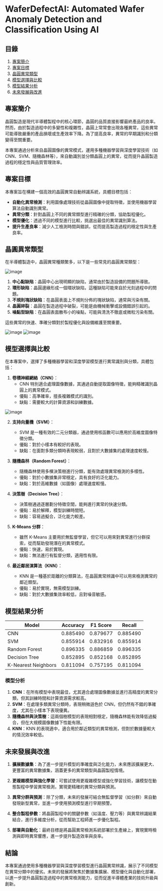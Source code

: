 # WaferDefectAI: Automated Wafer Anomaly Detection and Classification Using AI

## 目錄

1. [專案簡介](#專案簡介)
2. [專案目標](#專案目標)
3. [晶圓異常類型](#晶圓異常類型)
4. [模型選擇與比較](#模型選擇與比較)
5. [模型結果分析](#模型結果分析)
6. [未來發展與改進](#未來發展與改進)

## 專案簡介

晶圓製造是現代半導體製程中的核心環節，晶圓的品質直接影響最終產品的良率。然而，由於製造過程中的多變性和複雜性，晶圓上常常會出現各種異常，這些異常可能導致嚴重的產品損壞或生產效率下降。為了提高良率，異常的早期識別和分類變得至關重要。

本專案通過分析來自晶圓圖像的異常模式，運用多種機器學習與深度學習技術（如CNN、SVM、隨機森林等），來自動識別並分類晶圓上的異常，從而提升晶圓製造過程的穩定性與品質管理效率。

## 專案目標

本專案旨在構建一個高效的晶圓異常自動辨識系統，具體目標包括：

- **自動化異常檢測**：利用圖像處理技術從晶圓圖像中提取特徵，並使用機器學習算法自動識別異常。
- **異常分類**：針對晶圓上不同的異常類型進行精確的分類，協助製程優化。
- **模型優化**：透過不同的模型進行比較，挑選出最佳的異常識別算法。
- **提升生產良率**：減少人工檢測時間與錯誤，從而提高製造過程的穩定性與生產良率。

## 晶圓異常類型

在半導體製造中，晶圓異常種類繁多，以下是一些常見的晶圓異常類型：

![image](https://hackmd.io/_uploads/SJlAG0HTR.png)

1. **中心點缺陷**：晶圓中心出現明顯的缺陷，通常由於製造設備的問題所導致。
2. **環形缺陷**：晶圓邊緣形成一個環狀缺陷，這種缺陷可能來自於光刻過程中的問題。
3. **不規則塊狀缺陷**：在晶圓表面上不規則分佈的塊狀缺陷，通常與污染有關。
4. **晶圓碎裂**：晶圓在製造過程中破裂，可能是由機械衝擊或設備錯誤引起的。
5. **噪點型缺陷**：在晶圓表面散布小的噪點，可能與清洗不徹底或微粒污染有關。

這些異常的快速、準確分類對於製程優化與設備維護至關重要。

![image](https://hackmd.io/_uploads/HJlBpfRSTR.png)
![image](https://hackmd.io/_uploads/rydTGRSTR.png)

## 模型選擇與比較

在本專案中，選擇了多種機器學習和深度學習模型進行異常識別與分類，具體包括：

1. **卷積神經網絡（CNN）**：
   - CNN 特別適合處理圖像數據，其通過自動提取圖像特徵，能夠精確識別晶圓上的異常模式。
   - 優點：高準確率，擅長複雜模式的識別。
   - 缺點：需要較大的計算資源和訓練數據。

![image](https://hackmd.io/_uploads/SJX9xCSp0.png)

2. **支持向量機（SVM）**：
   - SVM 是一種有效的二元分類器，通過使用核函數可以應用於高維度圖像特徵分類。
   - 優點：對於小樣本有較好的表現。
   - 缺點：在面對多類分類時表現較弱，且對於大數據集的處理速度較慢。

3. **隨機森林（Random Forest）**：
   - 隨機森林使用多棵決策樹進行分類，能有效處理異常檢測的多樣性。
   - 優點：對於小數據集非常穩定，具有良好的泛化能力。
   - 缺點：對於高維數據（如圖像）處理速度較慢。

4. **決策樹（Decision Tree）**：
   - 決策樹通過逐層劃分特徵空間，能夠進行異常的快速分類。
   - 優點：易於解釋，模型訓練時間短。
   - 缺點：容易過擬合，泛化能力較差。

5. **K-Means 分群**：
   - 雖然 K-Means 主要用於無監督學習，但它可以用來對異常進行分群探索，從而幫助發現潛在的異常模式。
   - 優點：快速，易於實現。
   - 缺點：無法進行有監督分類，適用性有限。

6. **最近鄰居演算法（KNN）**：
   - KNN 是一種基於距離的分類算法，在晶圓異常辨識中可以用來檢測異常的鄰近類型。
   - 優點：易於實現，無需模型訓練。
   - 缺點：對於大數據集效率較低，且對噪音敏感。

## 模型結果分析

| Model                | Accuracy | F1 Score | Recall  |
|----------------------|----------|----------|---------|
| CNN                  | 0.885490      | 0.879677     | 0.885490    |
| SVM                  | 0.855914      | 0.832916     | 0.855914    |
| Random Forest        | 0.896335      | 0.886859     | 0.896335    |
| Decision Tree        | 0.852895      | 0.852168     | 0.852895    |
| K-Nearest Neighbors  | 0.811094      | 0.757195     | 0.811094    |

### 模型分析

1. **CNN**：在所有模型中表現最佳，尤其適合處理圖像數據並進行高精度的異常分類，但其訓練時間和計算資源需求較高。
2. **SVM**：在處理多類異常分類時，表現稍微遜色於 CNN，但仍然有不錯的準確度，尤其在小樣本下表現優異。
3. **隨機森林與決策樹**：這兩個樹模型的表現相對穩定，隨機森林能有效降低過擬合，但在大規模圖像數據下性能有限。
4. **KNN**：KNN 的表現適中，適合用於鄰近類型的異常檢測，但對於數據量較大的情況效率較低。

## 未來發展與改進

1. **擴展數據集**：為了進一步提升模型的準確度與泛化能力，未來應該擴展更大、更豐富的異常數據集，涵蓋更多的異常類型與晶圓製程情境。
   
2. **更複雜模型與強化學習**：可嘗試使用更複雜模型或強化學習技術，讓模型在動態製程中學習異常檢測，實現更精確的異常分類與預測。

3. **異常分群與預測**：除了分類，未來的發展可結合無監督學習（如分群）來自動發現新型異常，並進一步使用預測模型進行早期預警。

4. **整合製程參數**：將晶圓製程中的關鍵參數（如溫度、壓力等）與異常辨識結果結合，進行多維度分析，從而幫助工程師進一步優化製程。

5. **部署與自動化**：最終目標是將晶圓異常檢測系統部署於生產線上，實現實時檢測與即時異常響應，進一步提升製造效率與良率。

## 結論

本專案通過使用多種機器學習與深度學習模型進行晶圓異常辨識，展示了不同模型在異常分類中的優劣。未來的發展將聚焦於數據集擴展、模型優化與自動化部署，以進一步提升晶圓製造過程中的異常檢測能力，從而促進半導體產業的技術升級與創新。
